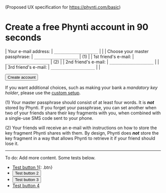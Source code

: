 (Proposed UX specification for https://phynti.com/basic)

# Create a free Phynti account in 90 seconds

| Your e-mail address:               | `____________________`  | |
| Choose your master passphrase:     | `____________________`  | (1) |
| 1st friend's e-mail:               | `____________________`  | (2) |
| 2nd friend's e-mail:               | `____________________`  | |
| 3rd friend's e-mail:               | `____________________`  | |

<button>Create account</button>

If you want additional choices, such as making your bank a *mandatory key holder*, please use the [custom setup][].

(1) Your master passphrase should consist of at least four words. It is **_not_** stored by Phynti. If you forget your passphrase, you can set another when two of your friends share their key fragments with you, when combined with a single-use SMS code sent to your phone.

(2) Your friends will receive an e-mail with instructions on how to store the key fragment Phynti shares with them. By design, Phynti does **_not_** store the key fragment in a way that allows Phynti to retrieve it if your friend should lose it.

[Create account]: #create
[Custom setup]: custom

---

To do: Add more content. Some tests below.

* [Test button 1](http://www.google.com){: .btn}
* <button name="button">Test button 2</button>
* <button class="btn">Test button 3</button>
* <a href="https://github.com/bjornte/transparent-encryption" class="btn">Test button 4</a>
